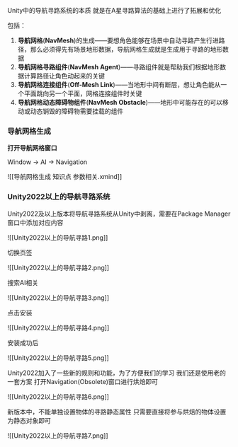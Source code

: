 
Unity中的导航寻路系统的本质
就是在A星寻路算法的基础上进行了拓展和优化

包括：
1. **导航网格**(**NavMesh**)的生成——要想角色能够在场景中自动寻路产生行进路径，那么必须得先有场景地形数据，导航网格生成就是生成用于寻路的地形数据
2. **导航网格寻路组件**(**NavMesh Agent**)——寻路组件就是帮助我们根据地形数据计算路径让角色动起来的关键
3. **导航网格连接组件**(**Off-Mesh Link**)——当地形中间有断层，想让角色能从一个平面跳向另一个平面，网格连接组件时关键
4. **导航网格动态障碍物组件**(**NavMesh Obstacle**)——地形中可能存在的可以移动或动态销毁的障碍物需要挂载的组件

### 导航网格生成

**打开导航网格窗口**

Window -> AI -> Navigation

![[导航网格生成 知识点 参数相关.xmind]]





### Unity2022以上的导航寻路系统

Unity2022及以上版本将导航寻路系统从Unity中剥离，需要在Package Manager窗口中添加对应内容

![[Unity2022以上的导航寻路1.png]]

切换页签

![[Unity2022以上的导航寻路2.png]]

搜索AI相关

![[Unity2022以上的导航寻路3.png]]

点击安装

![[Unity2022以上的导航寻路4.png]]

安装成功后

![[Unity2022以上的导航寻路5.png]]

Unity2022加入了一些新的规则和功能，为了方便我们的学习
我们还是使用老的一套方案
打开Navigation(Obsolete)窗口进行烘焙即可

![[Unity2022以上的导航寻路6.png]]

新版本中，不能单独设置物体的寻路静态属性
只需要直接将参与烘焙的物体设置为静态对象即可

![[Unity2022以上的导航寻路7.png]]